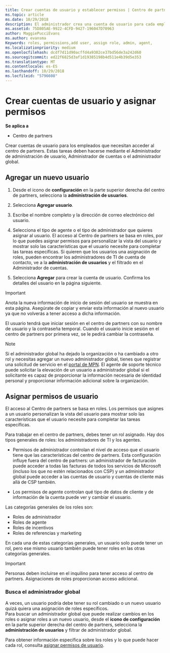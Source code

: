 ```yaml
---
title: Crear cuentas de usuario y establecer permisos | Centro de partners
ms.topic: article
ms.date: 10/29/2018
description: El administrador crea una cuenta de usuario para cada empleado del partner que necesite acceder al Centro de partners.
ms.assetid: 75D805AE-9922-4CFD-9427-196047D70963
author: MaggiePucciEvans
ms.author: evansma
Keywords: roles, permissions,add user, assign role, admin, agent,
ms.localizationpriority: medium
ms.openlocfilehash: dcdf7d11d90acffd4a9302ce37bd56de3a242d60
ms.sourcegitcommit: ed22f6825d3af1d19385198b4d511e4b39d5e353
ms.translationtype: MT
ms.contentlocale: es-ES
ms.lasthandoff: 10/29/2018
ms.locfileid: "5796608"
---
```

# <a name="create-user-accounts-and-assign-permissions"></a>Crear cuentas de usuario y asignar permisos

**Se aplica a**

-  Centro de partners

Crear cuentas de usuario para los empleados que necesitan acceder al centro de partners. Estas tareas deben hacerse mediante el Administrador de administración de usuario, Administrador de cuentas o el administrador global. 


## <a name="add-a-new-user"></a>Agregar un nuevo usuario

1. Desde el icono de **configuración** en la parte superior derecha del centro de partners, selecciona la **administración de usuarios**.

2.  Selecciona **Agregar usuario**.

3.  Escribe el nombre completo y la dirección de correo electrónico del usuario.

4.  Selecciona el tipo de agente o el tipo de administrador que quieres asignar al usuario. El acceso al Centro de partners se basa en roles, por lo que puedes asignar permisos para personalizar la vista del usuario y mostrar solo las características que el usuario necesite para completar las tareas específicas.  Si quieren que los usuarios una asignación de roles, pueden encontrar los administradores de TI de cuenta de contacto, ve a la **administración de usuarios** y el filtrado en el Administrador de cuentas.

5.  Selecciona **Agregar** para crear la cuenta de usuario. Confirma los detalles del usuario en la página siguiente.

> [!IMPORTANT]  
> Anota la nueva información de inicio de sesión del usuario se muestra en esta página. Asegúrate de copiar y enviar esta información al nuevo usuario ya que no volverás a tener acceso a dicha información. 

El usuario tendrá que iniciar sesión en el centro de partners con su nombre de usuario y la contraseña temporal. Cuando el usuario inicie sesión en el centro de partners por primera vez, se le pedirá cambiar la contraseña. 

> [!NOTE]  
>  Si el administrador global ha dejado la organización o ha cambiado a otro rol y necesitas agregar un nuevo administrador global, tienes que registrar una solicitud de servicio en el [portal de MPN](https://partner.microsoft.com/support). El agente de soporte técnico puede solicitar la elevación de un usuario a administrador global si el solicitante es capaz de proporcionar la información necesaria de identidad personal y proporcionar información adicional sobre la organización.

## <a name="assign-user-permissions"></a>Asignar permisos de usuario

El acceso al Centro de partners se basa en roles. Los permisos que asignes a un usuario personalizan la vista del usuario para mostrar solo las características que el usuario necesite para completar las tareas específicas. 

Para trabajar en el centro de partners, debes tener un rol asignado.  Hay dos tipos generales de roles: los administradores de TI y los agentes.

- Permisos de administrador controlan el nivel de acceso que el usuario tiene que las características del centro de partners. Esta configuración influye fuera del centro de partners: un administrador de facturación puede acceder a todas las facturas de todos los servicios de Microsoft (incluso los que no estén relacionados con CSP) y un administrador global puede acceder a las cuentas de usuario y cuentas de cliente más allá de CSP también.

- Los permisos de agente controlan qué tipo de datos de cliente y de información de la cuenta puede ver y cambiar el usuario.
    
Las categorías generales de los roles son: 
- Roles de administrador
- Roles de agente
- Roles de incentivos
- Roles de referencias y marketing


En cada una de estas categorías generales, un usuario solo puede tener un rol, pero ese mismo usuario también puede tener roles en las otras categorías generales. 

>[!Important]
>Personas deben incluirse en el inquilino para tener acceso al centro de partners. Asignaciones de roles proporcionan acceso adicional.


### <a name="find-your-global-admin"></a>Busca el administrador global

A veces, un usuario podría debe tener su rol cambiado o un nuevo usuario quizá quiera una asignación de roles específicos.  
Para buscar un administrador global que puede realizar cambios en los roles o asignar roles a un nuevo usuario, desde el **icono de configuración** en la parte superior derecha del centro de partners, selecciona la **administración de usuarios** y filtrar de administrador global. 

Para obtener información específica sobre los roles y lo que puede hacer cada rol, consulta [asignar permisos de usuario](permissions-overview.md).





